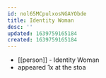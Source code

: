 ```yaml
---
id: nol65MCpulxosNGAYObde
title: Identity Woman
desc: ''
updated: 1639759165184
created: 1639759165184
---
```



- [[person]] - Identity Woman
- appeared 1x at the stoa
